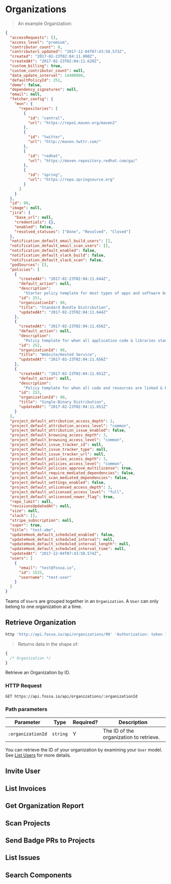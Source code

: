 # Organizations

> An example Organization:

```json
{
  "accessRequests": [],
  "access_level": "premium",
  "contributor_count": 0,
  "contributors_updated": "2017-12-04T07:43:58.573Z",
  "created": "2017-02-23T02:04:11.000Z",
  "createdAt": "2017-02-23T02:04:11.628Z",
  "custom_billing": true,
  "custom_contributor_count": null,
  "data_update_interval": 14400000,
  "defaultPolicyId": 251,
  "demo": false,
  "dependency_signatures": null,
  "email": null,
  "fetcher_config": {
    "mvn": {
      "repositories": [
        {
          "id": "central",
          "url": "https://repo1.maven.org/maven2"
        },
        {
          "id": "twitter",
          "url": "http://maven.twttr.com/"
        },
        {
          "id": "redhat",
          "url": "https://maven.repository.redhat.com/ga/"
        },
        {
          "id": "spring",
          "url": "https://repo.springsource.org"
        }
      ]
    }
  },
  "id": 90,
  "image": null,
  "jira": {
    "base_url": null,
    "credentials": {},
    "enabled": false,
    "resolved_statuses": ["Done", "Resolved", "Closed"]
  },
  "notification_default_email_build_users": [],
  "notification_default_email_scan_users": [],
  "notification_default_enabled": false,
  "notification_default_slack_build": false,
  "notification_default_slack_scan": false,
  "podSources": [],
  "policies": [
    {
      "createdAt": "2017-02-23T02:04:11.644Z",
      "default_action": null,
      "description":
        "Starter policy template for most types of apps and software bundles.",
      "id": 251,
      "organizationId": 90,
      "title": "Standard Bundle Distribution",
      "updatedAt": "2017-02-23T02:04:11.644Z"
    },
    {
      "createdAt": "2017-02-23T02:04:11.656Z",
      "default_action": null,
      "description":
        "Policy template for when all application code & libraries stand behind a server (i.e. most SaaS, websites, API services).",
      "id": 252,
      "organizationId": 90,
      "title": "Website/Hosted Service",
      "updatedAt": "2017-02-23T02:04:11.656Z"
    },
    {
      "createdAt": "2017-02-23T02:04:11.651Z",
      "default_action": null,
      "description":
        "Policy template for when all code and resources are linked & bundled into a single binary distribution (i.e. most mobile apps, embedded systems, or compiled binary releases).",
      "id": 253,
      "organizationId": 90,
      "title": "Single-Binary Distribution",
      "updatedAt": "2017-02-23T02:04:11.651Z"
    }
  ],
  "project_default_attribution_access_depth": 3,
  "project_default_attribution_access_level": "common",
  "project_default_attribution_issue_enabled": false,
  "project_default_browsing_access_depth": 3,
  "project_default_browsing_access_level": "common",
  "project_default_issue_tracker_id": null,
  "project_default_issue_tracker_type": null,
  "project_default_issue_tracker_url": null,
  "project_default_policies_access_depth": 3,
  "project_default_policies_access_level": "common",
  "project_default_policies_approve_multilicense": true,
  "project_default_require_mediated_dependencies": false,
  "project_default_scan_mediated_dependencies": false,
  "project_default_settings_enabled": false,
  "project_default_unlicensed_access_depth": 3,
  "project_default_unlicensed_access_level": "full",
  "project_default_unlicensed_newer_flag": true,
  "repo_limit": null,
  "revisionsUpdatedAt": null,
  "size": null,
  "slack": [],
  "stripe_subscription": null,
  "super": true,
  "title": "test-abe",
  "updateHook_default_scheduled_enabled": false,
  "updateHook_default_scheduled_interval": null,
  "updateHook_default_scheduled_interval_length": null,
  "updateHook_default_scheduled_interval_time": null,
  "updatedAt": "2017-12-04T07:43:58.574Z",
  "users": [
    {
      "email": "test@fossa.io",
      "id": 1525,
      "username": "test-user"
    }
  ]
}
```

Teams of `User`s are grouped together in an `Organization`. A `User` can only belong to
one organization at a time.

## Retrieve Organization

```bash
http 'http://api.fossa.io/api/organizations/90' 'Authorization: token 123456789'
```

> Returns data in the shape of:

```js
{
  /* Organization */
}
```

Retrieve an Organization by ID.

### HTTP Request

`GET https://api.fossa.io/api/organizations/:organizationId`

### Path parameters

| Parameter         | Type     | Required? | Description                             |
| ----------------- | -------- | --------- | --------------------------------------- |
| `:organizationId` | `string` | Y         | The ID of the organization to retrieve. |

<aside class="notice">
You can retrieve the ID of your organization by examining your <code>User</code> model. See <a href="#list-users">List Users</a> for more details.
</aside>

## Invite User

## List Invoices

## Get Organization Report

## Scan Projects

## Send Badge PRs to Projects

## List Issues

## Search Components
